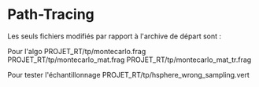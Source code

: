 # Path-Tracing

Les seuls fichiers modifiés par rapport à l'archive de départ sont : 

Pour l'algo
PROJET_RT/tp/montecarlo.frag 
PROJET_RT/tp/montecarlo_mat.frag 
PROJET_RT/tp/montecarlo_mat_tr.frag

Pour tester l'échantillonnage
PROJET_RT/tp/hsphere_wrong_sampling.vert
